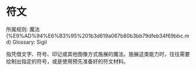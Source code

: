 # 符文

所属规则: 魔法 (%E9%AD%94%E6%B3%95%201b3d619a067b80b3bb79dfeb34f69bbc.md)
Glossary: Sigil

指凭借文字、符号、印记或其他图像方式施展的魔法。施展这类能力时，往往需要绘制出指定的符号，或是使用预先准备好的符文材料。